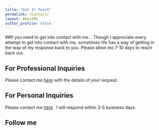 ```yaml
---
title: "Get In Touch"
permalink: /Contact/
layout: AboutMe
author_profile: false
---
```

##If you need to get into contact with me...
Though I appreciate every attempt to get into contact with me, sometimes life has a way of getting in the way of my response back to you.  Please allow me 7-10 days to reach back out.

## For Professional Inquiries
Please contact me <a href="mailto:logan.m.wright1@gmail.com">here</a> with the details of
your request.

## For Personal Inquiries
Please contact me <a href="mailto:logan.m.wright1@gmail.com">here</a> .  I will respond within 3-5 business days.

## Follow me
